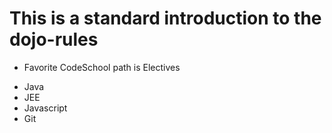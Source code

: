 This is a standard introduction to the dojo-rules
=================================================
- Favorite CodeSchool path is Electives

* Java
* JEE
* Javascript
* Git
